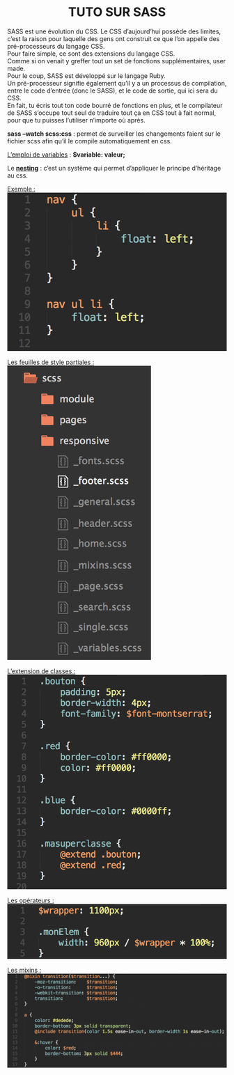<center><h1>TUTO SUR SASS</h1></center>  


SASS est une évolution du CSS. Le CSS d’aujourd’hui possède des limites, c’est la raison pour laquelle des gens ont construit ce que l’on appelle des pré-processeurs du langage CSS.   
Pour faire simple, ce sont des extensions du langage CSS.   
Comme si on venait y greffer tout un set de fonctions supplémentaires, user made.   
Pour le coup, SASS est développé sur le langage Ruby.   
Un pré-processeur signifie également qu’il y a un processus de compilation, entre le code d’entrée (donc le SASS), et le code de sortie, qui ici sera du CSS.   
En fait, tu écris tout ton code bourré de fonctions en plus, et le compilateur de SASS s’occupe tout seul de traduire tout ça en CSS tout à fait normal, pour que tu puisses l’utiliser n’importe où après.   
  
<b>sass –watch scss:css</b> : permet de surveiller les changements faient sur le fichier scss afin qu’il le compile automatiquement en css.  
  
<u>L’emploi de variables</u> : <b>$variable: valeur;</b>  

Le <u><b>nesting</b></u> : c’est un système qui permet d’appliquer le principe d’héritage au css.  
  
<u>Exemple :</u>  
![alt tag](img0.png)  

<u>Les feuilles de style partiales :</u>   
![alt tag](img1.png)  
  
<u>L’extension de classes :</u>   
![alt tag](img2.png)  

<u>Les opérateurs :</u>   
![alt tag](img3.png)   
  
<u>Les mixins :</u>  
![alt tag](img4.png)

